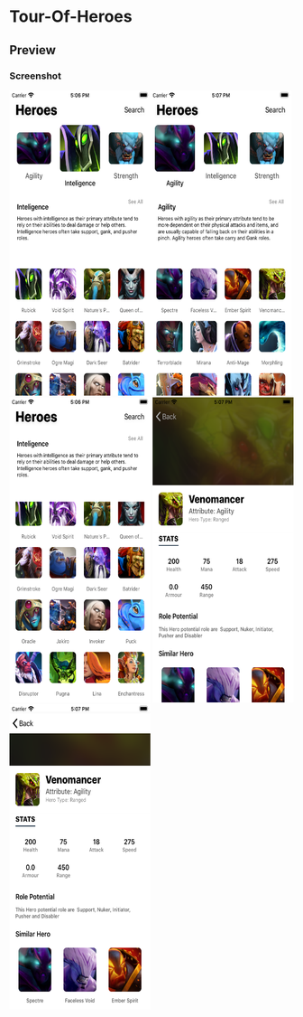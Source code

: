 # Tour-Of-Heroes

## Preview
### Screenshot
<img width="250" height="540" src="1.png"/><img width="250" height="540" src="2.png"/><img width="250" height="540" src="3.png"/>
<img width="250" height="540" src="4.png"/><img width="250" height="540" src="5.png"/>
